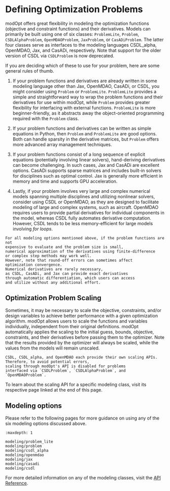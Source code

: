 # Defining Optimization Problems

modOpt offers great flexibility in modeling the optimization functions
(objective and constraint functions) and their derivatives.
Models can primarily be built using one of six classes: 
`ProblemLite`, `Problem`, `CSDLAlphaProblem`, `OpenMDAOProblem`, 
`JaxProblem`, or `CasADiProblem`.
The latter four classes serve as interfaces to the
modeling languages CSDL_alpha, OpenMDAO, Jax, and CasADi, respectively.
Note that support for the older version of CSDL via `CSDLProblem` 
is now deprecated.

If you are deciding which of these to use for your problem, here are some
general rules of thumb.

1. If your problem functions and derivatives are already written in some 
modeling language other than Jax, OpenMDAO, CasADi, or CSDL,
you might consider using `Problem` or `ProblemLite`.
`ProblemLite` provides a simple and straightforward way to wrap 
the problem functions and their derivatives for use within modOpt,
while `Problem` provides greater flexibility for interfacing with external functions.
`ProblemLite` is more beginner-friendly, as it abstracts away the
object-oriented programming required with the `Problem` class.

2. If your problem functions and derivatives can be written as simple equations
in Python, then `Problem` and `ProblemLite` are good options.
Both can handle sparsity in the derivative matrices, but `Problem` offers
more advanced array management techniques.

3. If your problem functions consist of a long sequence of explicit equations
(potentially involving linear solvers), hand-deriving derivatives 
can become challenging.
In such cases, Jax and CasADi are excellent options.
CasADi supports sparse matrices and includes built-in solvers for disciplines 
such as optimal control.
Jax is generally more efficient in memory and time and supports GPU acceleration.

4. Lastly, if your problem involves very large and complex numerical models
spanning multiple disciplines and utilizing nonlinear solvers,
consider using CSDL or OpenMDAO, as they are designed to facilitate modeling of 
large and complex systems, such as aircraft.
OpenMDAO requires users to provide partial derivatives for individual components
in the model, whereas CSDL fully automates derivative computation.
However, CSDL tends to be less memory-efficient for large models involving *for loops*.

```{note}
For all modeling options mentioned above, if the problem functions are not 
expensive to evaluate and the problem size is small,
numerical approximation of the derivatives using finite-difference 
or complex step methods may work well.
However, note that round-off errors can sometimes affect 
optimization convergence.
Numerical derivatives are rarely necessary, 
as CSDL, CasADi, and Jax can provide exact derivatives
through automatic differentiation, which users can access 
and utilize without any additional effort.
```

## Optimization Problem Scaling

Sometimes, it may be necessary to scale the objective, constraints, and/or design variables
to achieve better performance with a given optimization algorithm.
modOpt allows users to scale the functions and variables individually, 
independent from their original definitions.
modOpt automatically applies the scaling to the initial guess, bounds, 
objective, constraints, and their derivatives before passing them to the optimizer.
Note that the results provided by the optimizer will always be scaled,
while the values from the models will remain unscaled.

```{warning}
CSDL, CSDL_alpha, and OpenMDAO each provide their own scaling APIs.
Therefore, to avoid potential errors,
scaling through modOpt's API is disabled for problems
interfaced via `CSDLProblem`, `CSDLAlphaProblem`, and `OpenMDAOProblem`.
```

To learn about the scaling API for a specific modeling class, 
visit its respective page linked at the end of this page.

## Modeling options

Please refer to the following pages for more guidance on using any
of the six modeling options discussed above.

```{toctree}
:maxdepth: 1

modeling/problem_lite
modeling/problem
modeling/csdl_alpha
modeling/openmdao
modeling/jax
modeling/casadi
modeling/csdl
```

For more detailed information on any of the modeling classes, 
visit the [API Reference](./api.md).